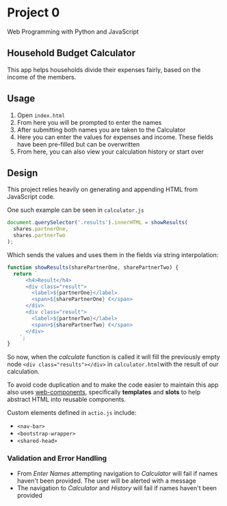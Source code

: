 # Project 0

Web Programming with Python and JavaScript

## Household Budget Calculator

This app helps households divide their expenses fairly, based on the income of the members.

## Usage

1. Open `index.html`
2. From here you will be prompted to enter the names
3. After submitting both names you are taken to the Calculator
4. Here you can enter the values for expenses and income. These fields have been pre-filled but can be overwritten
5. From here, you can also view your calculation history or start over

## Design

This project relies heavily on generating and appending HTML from JavaScript code.

One such example can be seen in `calculator.js`

```javascript
document.querySelector('.results').innerHTML = showResults(
  shares.partnerOne,
  shares.partnerTwo
);
```

Which sends the values and uses them in the fields via string interpolation:

```javascript
function showResults(sharePartnerOne, sharePartnerTwo) {
  return `
      <h4>Result</h4>
      <div class="result">
        <label>${partnerOne}</label>
        <span>${sharePartnerOne} €</span>
      </div>
      <div class="result">
        <label>${partnerTwo}</label>
        <span>${sharePartnerTwo} €</span>
      </div>
    `;
}
```

So now, when the _calculate_ function is called it will fill the previously empty node `<div class="results"></div>` in `calculator.html`with the result of our calculation.

To avoid code duplication and to make the code easier to maintain this app also uses [web-components](https://developer.mozilla.org/en-US/docs/Web/Web_Components/Using_templates_and_slots), specifically **templates** and **slots** to help abstract HTML into reusable components.

Custom elements defined in `actio.js` include:

- `<nav-bar>`
- `<bootstrap-wrapper>`
- `<shared-head>`

### Validation and Error Handling

- From _Enter Names_ attempting navigation to _Calculator_ will fail if names haven't been provided. The user will be alerted with a message
- The navigation to _Calculator_ and _History_ will fail if names haven't been provided
